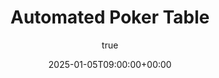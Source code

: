 ---
title: "Automated Poker Table"
date: 2025-01-05T09:00:00+00:00
description: Introduction to Sample Post
hero: images/bike_dealer.jpg
author:
  image: /images/sharwin_portrait.jpg
menu:
  sidebar:
    name: Automated Poker Table
    identifier: automated-poker-table
    weight: 3
tags: ["Basic", "Multi-lingual"]
categories: ["Basic"]
---